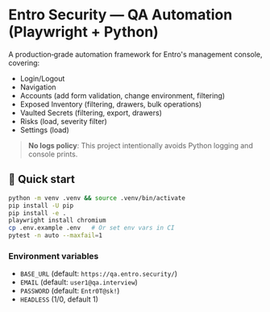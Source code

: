 # Entro Security — QA Automation (Playwright + Python)

A production‑grade automation framework for Entro's management console, covering:
- Login/Logout
- Navigation
- Accounts (add form validation, change environment, filtering)
- Exposed Inventory (filtering, drawers, bulk operations)
- Vaulted Secrets (filtering, export, drawers)
- Risks (load, severity filter)
- Settings (load)

> **No logs policy**: This project intentionally avoids Python logging and console prints.

## 🏁 Quick start

```bash
python -m venv .venv && source .venv/bin/activate
pip install -U pip
pip install -e .
playwright install chromium
cp .env.example .env   # Or set env vars in CI
pytest -n auto --maxfail=1
```

### Environment variables
- `BASE_URL` (default: `https://qa.entro.security/`)
- `EMAIL` (default: `user1@qa.interview`)
- `PASSWORD` (default: `Entr0T@sk!`)
- `HEADLESS` (1/0, default 1)
